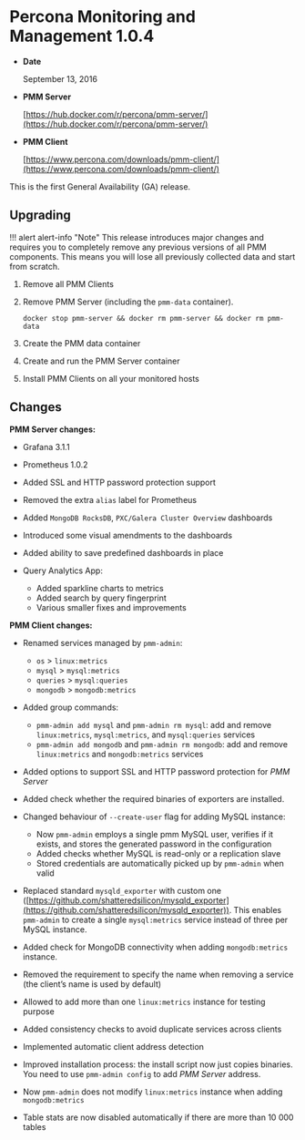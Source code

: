 # Percona Monitoring and Management 1.0.4

* **Date**

    September 13, 2016

* **PMM Server**

    [https://hub.docker.com/r/percona/pmm-server/](https://hub.docker.com/r/percona/pmm-server/)

* **PMM Client**

    [https://www.percona.com/downloads/pmm-client/](https://www.percona.com/downloads/pmm-client/)

This is the first General Availability (GA) release.

## Upgrading

!!! alert alert-info "Note"
    This release introduces major changes and requires you to completely remove any previous versions of all PMM components. This means you will lose all previously collected data and start from scratch.

1. Remove all PMM Clients
2. Remove PMM Server (including the `pmm-data` container).

    ```
    docker stop pmm-server && docker rm pmm-server && docker rm pmm-data
    ```

3. Create the PMM data container
4. Create and run the PMM Server container
5. Install PMM Clients on all your monitored hosts

## Changes

**PMM Server changes:**

* Grafana 3.1.1
* Prometheus 1.0.2
* Added SSL and HTTP password protection support
* Removed the extra `alias` label for Prometheus
* Added `MongoDB RocksDB`, `PXC/Galera Cluster Overview` dashboards
* Introduced some visual amendments to the dashboards
* Added ability to save predefined dashboards in place
* Query Analytics App:

    * Added sparkline charts to metrics
    * Added search by query fingerprint
    * Various smaller fixes and improvements

**PMM Client changes:**

* Renamed services managed by `pmm-admin`:

    * `os` > `linux:metrics`
    * `mysql` > `mysql:metrics`
    * `queries` > `mysql:queries`
    * `mongodb` > `mongodb:metrics`

* Added group commands:

    * `pmm-admin add mysql` and `pmm-admin rm mysql`: add and remove `linux:metrics`, `mysql:metrics`, and `mysql:queries` services
    * `pmm-admin add mongodb` and `pmm-admin rm mongodb`: add and remove `linux:metrics` and `mongodb:metrics` services

* Added options to support SSL and HTTP password protection for *PMM Server*
* Added check whether the required binaries of exporters are installed.
* Changed behaviour of `--create-user` flag for adding MySQL instance:

    * Now `pmm-admin` employs a single pmm MySQL user, verifies if it exists, and stores the generated password in the configuration
    * Added checks whether MySQL is read-only or a replication slave
    * Stored credentials are automatically picked up by `pmm-admin` when valid

* Replaced standard `mysqld_exporter` with custom one ([https://github.com/shatteredsilicon/mysqld_exporter](https://github.com/shatteredsilicon/mysqld_exporter)). This enables `pmm-admin` to create a single `mysql:metrics` service instead of three per MySQL instance.
* Added check for MongoDB connectivity when adding `mongodb:metrics` instance.
* Removed the requirement to specify the name when removing a service (the client’s name is used by default)
* Allowed to add more than one `linux:metrics` instance for testing purpose
* Added consistency checks to avoid duplicate services across clients
* Implemented automatic client address detection
* Improved installation process: the install script now just copies binaries. You need to use `pmm-admin config` to add *PMM Server* address.
* Now `pmm-admin` does not modify `linux:metrics` instance when adding `mongodb:metrics`
* Table stats are now disabled automatically if there are more than 10 000 tables
